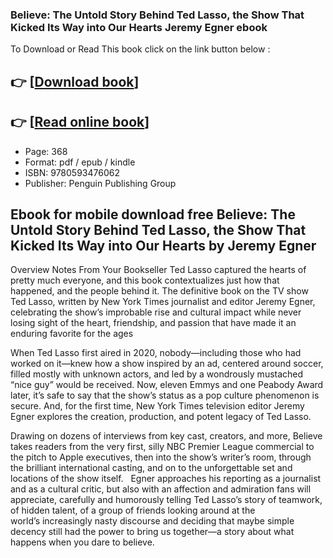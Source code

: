 ### Believe: The Untold Story Behind Ted Lasso, the Show That Kicked Its Way into Our Hearts Jeremy Egner ebook

To Download or Read This book click on the link button below :

## 👉  [**[Download book](http://filesbooks.info/download.php?group=book&from=github.com&id=721977&lnk=1081 "Download book")**]

## 👉  [**[Read online book](http://filesbooks.info/download.php?group=book&from=github.com&id=721977&lnk=1081 "Read online book")**]


* Page: 368
* Format: pdf / epub / kindle
* ISBN: 9780593476062
* Publisher: Penguin Publishing Group



## Ebook for mobile download free Believe: The Untold Story Behind Ted Lasso, the Show That Kicked Its Way into Our Hearts by Jeremy Egner


Overview
Notes From Your Bookseller Ted Lasso captured the hearts of pretty much everyone, and this book contextualizes just how that happened, and the people behind it. The definitive book on the TV show Ted Lasso, written by New York Times journalist and editor Jeremy Egner, celebrating the show’s improbable rise and cultural impact while never losing sight of the heart, friendship, and passion that have made it an enduring favorite for the ages
 
 When Ted Lasso first aired in 2020, nobody—including those who had worked on it—knew how a show inspired by an ad, centered around soccer, filled mostly with unknown actors, and led by a wondrously mustached “nice guy” would be received. Now, eleven Emmys and one Peabody Award later, it’s safe to say that the show’s status as a pop culture phenomenon is secure. And, for the first time, New York Times television editor Jeremy Egner explores the creation, production, and potent legacy of Ted Lasso.
 
 Drawing on dozens of interviews from key cast, creators, and more, Believe takes readers from the very first, silly NBC Premier League commercial to the pitch to Apple executives, then into the show’s writer’s room, through the brilliant international casting, and on to the unforgettable set and locations of the show itself.
  
 Egner approaches his reporting as a journalist and as a cultural critic, but also with an affection and admiration fans will appreciate, carefully and humorously telling Ted Lasso’s story of teamwork, of hidden talent, of a group of friends looking around at the world’s increasingly nasty discourse and deciding that maybe simple decency still had the power to bring us together—a story about what happens when you dare to believe.



